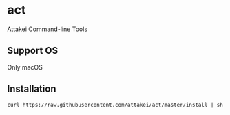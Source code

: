# act

Attakei Command-line Tools

## Support OS

Only macOS


## Installation

```
curl https://raw.githubusercontent.com/attakei/act/master/install | sh
```